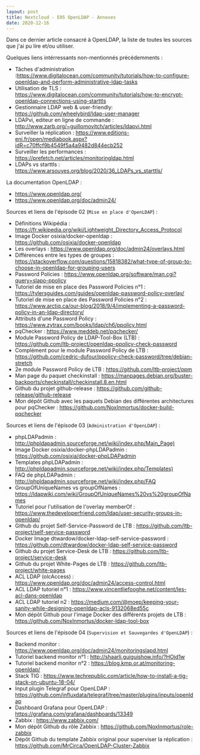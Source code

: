 ```yaml
---
layout: post
title: Nextcloud - E05 OpenLDAP - Annexes
date: 2020-12-16
---
```


Dans ce dernier article consacré à OpenLDAP, la liste de toutes les sources que j'ai pu lire et/ou utiliser.

Quelques liens intérressants non-mentionnés précédemments :
- Tâches d'administration :<https://www.digitalocean.com/community/tutorials/how-to-configure-openldap-and-perform-administrative-ldap-tasks>
- Utilisation de TLS : <https://www.digitalocean.com/community/tutorials/how-to-encrypt-openldap-connections-using-starttls>
- Gestionnaire LDAP web & user-friendly: <https://github.com/wheelybird/ldap-user-manager>
- LDAPvi, editeur en ligne de commande : <http://www.zarb.org/~guillomovitch/articles/ldapvi.html>
- Surveiller la réplication : <https://www.editions-eni.fr/open/mediabook.aspx?idR=c70ffcf9b4549f5a4a9482d844ecb252>
- Surveiller les performances : <https://prefetch.net/articles/monitoringldap.html>
- LDAPs vs starttls : <https://www.arsouyes.org/blog/2020/36_LDAPs_vs_starttls/>

La documentation OpenLDAP :
- <https://www.openldap.org/>
- <https://www.openldap.org/doc/admin24/>

Sources et liens de l'épisode 02 (`Mise en place d'OpenLDAP`) :
- Définitions Wikipédia : <https://fr.wikipedia.org/wiki/Lightweight_Directory_Access_Protocol>
- Image Docker osixia/docker-openldap : <https://github.com/osixia/docker-openldap>
- Les overlays : <https://www.openldap.org/doc/admin24/overlays.html>
- Différences entre les types de groupes : <https://stackoverflow.com/questions/15818382/what-type-of-group-to-choose-in-openldap-for-grouping-users>
- Password Policies : <https://www.openldap.org/software/man.cgi?query=slapo-ppolicy>
- Tutoriel de mise en place des Password Policies n°1 : <https://tylersguides.com/guides/openldap-password-policy-overlay/>
- Tutoriel de mise en place des Password Policies n°2 : <https://www.arctiq.ca/our-blog/2018/9/4/implementing-a-password-policy-in-an-ldap-directory/>
- Attributs d'une Password Policy : <https://www.zytrax.com/books/ldap/ch6/ppolicy.html>
- pqChecker : <https://www.meddeb.net/pqchecker/>
- Module Password Policy de LDAP-Tool-Box (LTB) : <https://github.com/ltb-project/openldap-ppolicy-check-password>
- Complément pour le module Password Policy de LTB : <https://github.com/cedric-dufour/ppolicy-check-password/tree/debian-stretch>
- 2e module Password Policy de LTB : <https://github.com/ltb-project/ppm>
- Man page du paquet checkinstall : <https://manpages.debian.org/buster-backports/checkinstall/checkinstall.8.en.html>
- Github du projet github-release : <https://github.com/github-release/github-release>
- Mon dépôt Github avec les paquets Debian des différentes architectures pour pqChecker : <https://github.com/NoxInmortus/docker-build-pqchecker>

Sources et liens de l'épisode 03 (`Administration d'OpenLDAP`) :
- phpLDAPadmin : <http://phpldapadmin.sourceforge.net/wiki/index.php/Main_Page)>
- Image Docker osixia/docker-phpLDAPadmin : <https://github.com/osixia/docker-phpLDAPadmin>
- Templates phpLDAPadmin : <http://phpldapadmin.sourceforge.net/wiki/index.php/Templates)>
- FAQ de phpLDAPadmin : <http://phpldapadmin.sourceforge.net/wiki/index.php/FAQ>
- GroupOfUniqueNames vs groupOfNames : <https://ldapwiki.com/wiki/GroupOfUniqueNames%20vs%20groupOfNames>
- Tutoriel pour l'utilisation de l'overlay memberOf : <https://www.thedeveloperfriend.com/ldap/user-security-groups-in-openldap/>
- Github du projet Self-Service-Password de LTB : <https://github.com/ltb-project/self-service-password>
- Docker Image dtwardow/docker-ldap-self-service-password : <https://github.com/dtwardow/docker-ldap-self-service-password>
- Github du projet Service-Desk de LTB : <https://github.com/ltb-project/service-desk>
- Github du projet White-Pages de LTB : <https://github.com/ltb-project/white-pages>
- ACL LDAP (olcAccess) : <https://www.openldap.org/doc/admin24/access-control.html>
- ACL LDAP tutoriel n°1 : <https://www.vincentliefooghe.net/content/les-acl-dans-openldap>
- ACL LDAP tutoriel n2 : <https://medium.com/@moep/keeping-your-sanity-while-designing-openldap-acls-9132068ed55c>
- Mon dépôt Github pour l'image Docker des différents projets de LTB : <https://github.com/NoxInmortus/docker-ldap-tool-box>

Sources et liens de l'épisode 04 (`Supervision et Sauvegardes d'OpenLDAP`) :
- Backend monitor : <https://www.openldap.org/doc/admin24/monitoringslapd.html>
- Tutoriel backend monitor n°1 : <http://shaarli.guiguishow.info/?HOid1w>
- Tutoriel backend monitor n°2 : <https://blog.kmp.or.at/monitoring-openldap/>
- Stack TIG : <https://www.techrepublic.com/article/how-to-install-a-tig-stack-on-ubuntu-18-04/>
- Input plugin Telegraf pour OpenLDAP : <https://github.com/influxdata/telegraf/tree/master/plugins/inputs/openldap>
- Dashboard Grafana pour OpenLDAP : <https://grafana.com/grafana/dashboards/13349>
- Zabbix : https://www.zabbix.com/
- Mon dépôt Github du rôle Zabbix : <https://github.com/NoxInmortus/role-zabbix>
- Dépôt Github du template Zabbix original pour superviser la réplication : <https://github.com/MrCirca/OpenLDAP-Cluster-Zabbix>
